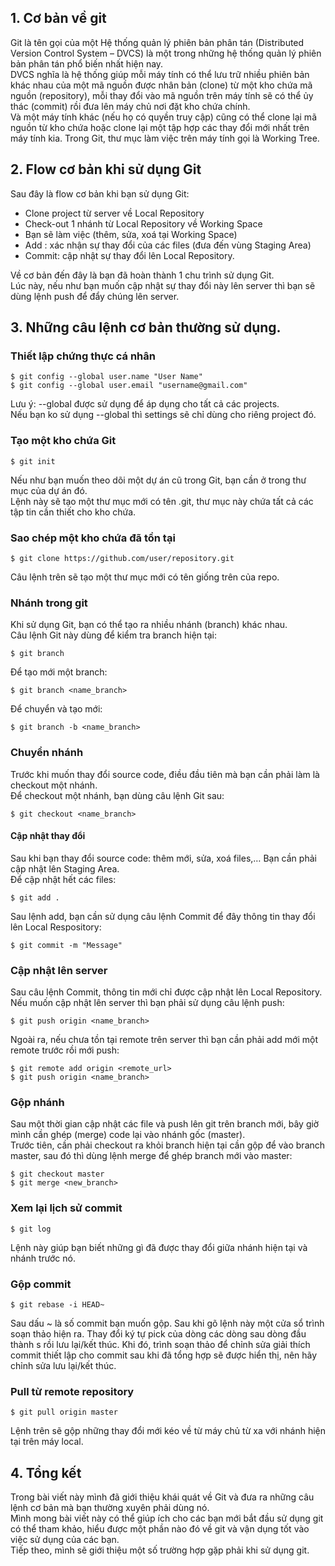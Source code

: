 ## 1. Cơ bản về git
Git là tên gọi của một Hệ thống quản lý phiên bản phân tán (Distributed Version Control System – DVCS) là một trong những hệ thống quản lý phiên bản phân tán phổ biến nhất hiện nay.  
DVCS nghĩa là hệ thống giúp mỗi máy tính có thể lưu trữ nhiều phiên bản khác nhau của một mã nguồn được nhân bản (clone) từ một kho chứa mã nguồn (repository), mỗi thay đổi vào mã nguồn trên máy tính sẽ có thể ủy thác (commit) rồi đưa lên máy chủ nơi đặt kho chứa chính.  
Và một máy tính khác (nếu họ có quyền truy cập) cũng có thể clone lại mã nguồn từ kho chứa hoặc clone lại một tập hợp các thay đổi mới nhất trên máy tính kia. Trong Git, thư mục làm việc trên máy tính gọi là Working Tree.  
## 2. Flow cơ bản khi sử dụng Git
Sau đây là flow cơ bản khi bạn sử dụng Git:  
* Clone project từ server về Local Repository
* Check-out 1 nhánh từ Local Repository về Working Space
* Bạn sẽ làm việc (thêm, sửa, xoá tại Working Space)
* Add : xác nhận sự thay đổi của các files (đưa đến vùng Staging Area)
* Commit: cập nhật sự thay đổi lên Local Repository. 
 
Về cơ bản đến đây là bạn đã hoàn thành 1 chu trình sử dụng Git.  
Lúc này, nếu như bạn muốn cập nhật sự thay đổi này lên server thì bạn sẽ dùng lệnh push để đẩy chúng lên server.
## 3. Những câu lệnh cơ bản thường sử dụng. 
### Thiết lập chứng thực cá nhân
    $ git config --global user.name "User Name"
    $ git config --global user.email "username@gmail.com"
Lưu ý: --global được sử dụng để áp dụng cho tất cả các projects.  
Nếu bạn ko sử dụng --global thì settings sẽ chỉ dùng cho riêng project đó.  
### Tạo một kho chứa Git
    $ git init
Nếu như bạn muốn theo dõi một dự án cũ trong Git, bạn cần ở trong thư mục của dự án đó.  
Lệnh này sẽ tạo một thư mục mới có tên .git, thư mục này chứa tất cả các tập tin cần thiết cho kho chứa.
### Sao chép một kho chứa đã tồn tại  
    $ git clone https://github.com/user/repository.git  
Câu lệnh trên sẽ tạo một thư mục mới có tên giống trên của repo.  
### Nhánh trong git
Khi sử dụng Git, bạn có thể tạo ra nhiều nhánh (branch) khác nhau.  
Câu lệnh Git này dùng để kiểm tra branch hiện tại:

    $ git branch  
Để tạo mới một branch:

    $ git branch <name_branch>  
Để chuyển và tạo mới:  

    $ git branch -b <name_branch>  
### Chuyển nhánh  
Trước khi muốn thay đổi source code, điều đầu tiên mà bạn cần phải làm là checkout một nhánh.  
Để checkout một nhánh, bạn dùng câu lệnh Git sau:

    $ git checkout <name_branch>
#### Cập nhật thay đổi   
Sau khi bạn thay đổi source code: thêm mới, sửa, xoá files,… Bạn cần phải cập nhật lên Staging Area.  
Để cập nhật hết các files:  

    $ git add .
Sau lệnh add, bạn cần sử dụng câu lệnh Commit để đây thông tin thay đổi lên Local Respository:  

    $ git commit -m "Message"
### Cập nhật lên server  
Sau câu lệnh Commit, thông tin mới chỉ được cập nhật lên Local Repository.  
Nếu muốn cập nhật lên server thì bạn phải sử dụng câu lệnh push:  

    $ git push origin <name_branch>  
Ngoài ra, nếu chưa tồn tại remote trên server thì bạn cần phải add mới một remote trước rồi mới push:  

    $ git remote add origin <remote_url>
    $ git push origin <name_branch>

### Gộp nhánh  
Sau một thời gian cập nhật các file và push lên git trên branch mới, bây giờ mình cần ghép (merge) code lại vào nhánh gốc (master).  
Trước tiên, cần phải checkout ra khỏi branch hiện tại cần gộp để vào branch master, sau đó thì dùng lệnh merge để ghép branch mới vào master:  

    $ git checkout master
    $ git merge <new_branch>  
### Xem lại lịch sử commit

    $ git log  
Lệnh này giúp bạn biết những gì đã được thay đổi giữa nhánh hiện tại và nhánh trước nó.  
### Gộp commit

    $ git rebase -i HEAD~
Sau dấu ~ là số commit bạn muốn gộp. Sau khi gõ lệnh này một cửa sổ trình soạn thảo hiện ra.  Thay đổi ký tự pick của dòng các dòng sau dòng đầu thành s rồi lưu lại/kết thúc.  Khi đó, trình soạn thảo để chỉnh sửa giải thích commit thiết lập cho commit sau khi đã tổng hợp sẽ được hiển thị, nên hãy chỉnh sửa lưu lại/kết thúc.  
### Pull từ remote repository  
    $ git pull origin master  
Lệnh trên sẽ gộp những thay đổi mới kéo về từ máy chủ từ xa với nhánh hiện tại trên máy local.  

## 4. Tổng kết  
Trong bài viết này mình đã giới thiệu khái quát về Git và đưa ra những câu lệnh cơ bản mà bạn thường xuyên phải dùng nó.  
Mình mong bài viết này có thể giúp ích cho các bạn mới bắt đầu sử dụng git có thể tham khảo, hiểu được một phần nào đó về git và vận dụng tốt vào việc sử dụng của các bạn.  
Tiếp theo, mình sẽ giới thiệu một số trường hợp gặp phải khi sử dụng git.



